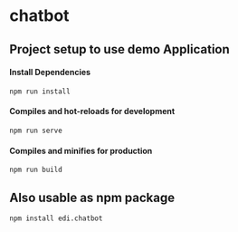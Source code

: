 # chatbot

## Project setup to use demo Application
#### Install Dependencies
```
npm run install
```
#### Compiles and hot-reloads for development
```
npm run serve
```
#### Compiles and minifies for production
```
npm run build
```

## Also usable as npm package
```
npm install edi.chatbot
```
